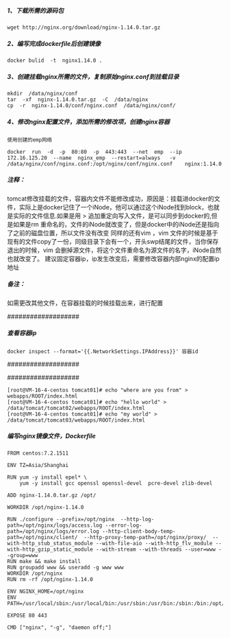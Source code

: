 ##### 1、下载所需的源码包

```
wget http://nginx.org/download/nginx-1.14.0.tar.gz
```

##### 2、编写完成dockerfile后创建镜像

```
docker bulid  -t  nginx1.14.0 .
```

##### 3、创建挂载nginx所需的文件，复制原始nginx.conf到挂载目录

```
mkdir  /data/nginx/conf
tar  -xf  nginx-1.14.0.tar.gz  -C  /data/nginx
cp  -r  nginx-1.14.0/conf/nginx.conf  /data/nginx/conf/
```

##### 4、修改nginx配置文件，添加所需的修改项，创建nginx容器

```
使用创建的emp网络

docker  run  -d  -p  80:80  -p  443:443  --net  emp  --ip  172.16.125.20  --name  nginx_emp  --restart=always   -v  /data/nginx/conf/nginx.conf:/opt/nginx/conf/nginx.conf    nginx:1.14.0
```

##### 注释：

tomcat修改挂载的文件，容器内文件不能修改成功，原因是：挂载进docker的文件，实际上是docker记住了一个iNode，他可以通过这个iNode找到block，也就是实际的文件信息.如果是用 > 追加重定向写入文件，是可以同步到docker的,但是如果是rm 重命名的，文件的iNode就改变了，但是docker中的iNode还是指向了之前的磁盘位置，所以文件没有改变
同样的还有vim ，vim 文件的时候是基于现有的文件copy了一份，同级目录下会有一个，开头swp结尾的文件，当你保存退出的时候，vim 会删掉源文件，将这个文件重命名为源文件的名字，iNode自然也就改变了。
建议固定容器ip，ip发生改变后，需要修改容器内部nginx的配置ip地址

##### 备注：

如需更改其他文件，在容器挂载的时候挂载出来，进行配置

###################

##### 查看容器ip

```
docker inspect --format='{{.NetworkSettings.IPAddress}}' 容器id
```

###################

###################

```
[root@VM-16-4-centos tomcat01]# echo "where are you from" > webapps/ROOT/index.html
[root@VM-16-4-centos tomcat01]# echo "hello world" > /data/tomcat/tomcat02/webapps/ROOT/index.html
[root@VM-16-4-centos tomcat01]# echo "my world" > /data/tomcat/tomcat03/webapps/ROOT/index.html
```



##### 编写nginx镜像文件，Dockerfile

```
FROM centos:7.2.1511

ENV TZ=Asia/Shanghai

RUN yum -y install epel* \
	yum -y install gcc openssl openssl-devel  pcre-devel zlib-devel

ADD nginx-1.14.0.tar.gz /opt/

WORKDIR /opt/nginx-1.14.0

RUN ./configure --prefix=/opt/nginx  --http-log-path=/opt/nginx/logs/access.log --error-log-path=/opt/nginx/logs/error.log --http-client-body-temp-path=/opt/nginx/client/  --http-proxy-temp-path=/opt/nginx/proxy/  --with-http_stub_status_module --with-file-aio --with-http_flv_module --with-http_gzip_static_module --with-stream --with-threads --user=www --group=www
RUN make && make install
RUN groupadd www && useradd -g www www
WORKDIR /opt/nginx
RUN rm -rf /opt/nginx-1.14.0

ENV NGINX_HOME=/opt/nginx
ENV PATH=/usr/local/sbin:/usr/local/bin:/usr/sbin:/usr/bin:/sbin:/bin:/opt/nginx/sbin

EXPOSE 80 443

CMD ["nginx", "-g", "daemon off;"]
```
